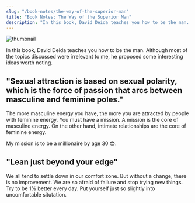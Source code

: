 ```yaml
---
slug: "/book-notes/the-way-of-the-superior-man"
title: "Book Notes: The Way of the Superior Man"
description: "In this book, David Deida teaches you how to be the man. Although most of the topics discussed were irrelevant to me, he proposed some interesting ideas worth noting."
---
```


![thumbnail](https://images.unsplash.com/photo-1507679799987-c73779587ccf?ixlib=rb-1.2.1&ixid=eyJhcHBfaWQiOjEyMDd9&auto=format&fit=crop&w=1351&q=80)

In this book, David Deida teaches you how to be the man. Although most of the topics discussed were irrelevant to me, he proposed some interesting ideas worth noting.

## "Sexual attraction is based on sexual polarity, which is the force of passion that arcs between masculine and feminine poles."

The more masculine energy you have, the more you are attracted by people with feminine energy. You must have a mission. A mission is the core of masculine energy. On the other hand, intimate relationships are the core of feminine energy.

My mission is to be a millionaire by age 30 😎.

## "Lean just beyond your edge"

We all tend to settle down in our comfort zone. But without a change, there is no improvement. We are so afraid of failure and stop trying new things. Try to be 1% better every day. Put yourself just so slightly into uncomfortable situtation.
